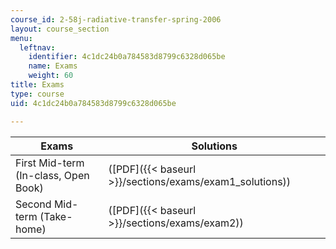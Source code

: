 ```yaml
---
course_id: 2-58j-radiative-transfer-spring-2006
layout: course_section
menu:
  leftnav:
    identifier: 4c1dc24b0a784583d8799c6328d065be
    name: Exams
    weight: 60
title: Exams
type: course
uid: 4c1dc24b0a784583d8799c6328d065be

---
```


| Exams | Solutions |
| --- | --- |
| First Mid-term (In-class, Open Book) | ([PDF]({{< baseurl >}}/sections/exams/exam1_solutions)) |
| Second Mid-term (Take-home) | ([PDF]({{< baseurl >}}/sections/exams/exam2))